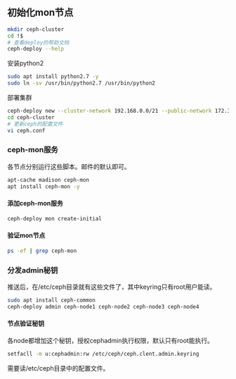 ## 初始化mon节点
```bash
mkdir ceph-cluster
cd !$
# 查看deploy的帮助文档
ceph-deploy --help
```
安装python2
```bash
sudo apt install python2.7 -y
sudo ln -sv /usr/bin/python2.7 /usr/bin/python2
```
部署集群
```bash
ceph-deploy new --cluster-network 192.168.0.0/21 --public-network 172.31.0.0/21 ceph-mon1.example.local
cd ceph-cluster
# 更新ceph的配置文件
vi ceph.conf
```
### ceph-mon服务
各节点分别运行这些脚本。邮件的默认即可。
```bash
apt-cache madison ceph-mon
apt install ceph-mon -y
```

#### 添加ceph-mon服务
```bash
ceph-deploy mon create-initial
```
#### 验证mon节点
```bash
ps -ef | grep ceph-mon
```

### 分发admin秘钥
推送后，在/etc/ceph目录就有这些文件了，其中keyring只有root用户能读。
```bash
sudo apt install ceph-common
ceph-deploy admin ceph-node1 ceph-node2 ceph-node3 ceph-node4
```
#### 节点验证秘钥
各node都增加这个秘钥，授权cephadmin执行权限，默认只有root能执行。
```bash
setfacll -m u:cephadmin:rw /etc/ceph/ceph.clent.admin.keyring
```
需要读/etc/ceph目录中的配置文件。
